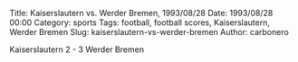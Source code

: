 Title: Kaiserslautern vs. Werder Bremen, 1993/08/28
Date: 1993/08/28 00:00
Category: sports
Tags: football, football scores, Kaiserslautern, Werder Bremen
Slug: kaiserslautern-vs-werder-bremen
Author: carbonero


Kaiserslautern 2 - 3 Werder Bremen
